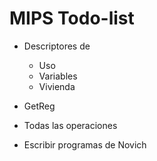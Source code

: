 # MIPS Todo-list

  * Descriptores de
    * Uso
    * Variables
    * Vivienda

  * GetReg

  * Todas las operaciones

  * Escribir programas de Novich
